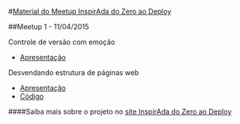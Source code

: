 
#[Material do Meetup InspirAda do Zero ao Deploy](http://inspiradanacomputacao.github.io/do-zero-ao-deploy/)

##Meetup 1 - 11/04/2015

Controle de versão com emoção
- [Apresentação](http://slides.com/lidianemonteiro/controle-de-versao)

Desvendando estrutura de páginas web
- [Apresentação](http://pt.slideshare.net/mymartinss/html-46959835)
- [Código](https://github.com/inspiradanacomputacao/meetup-inspirada-do-zero-ao-deploy/tree/master/meetupizd1)


####Saiba mais sobre o projeto no [site InspirAda do Zero ao Deploy](inspiradanacomputacao.github.io/do-zero-ao-deploy/)
